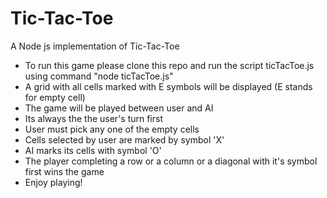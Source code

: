 # Tic-Tac-Toe
A Node js implementation of Tic-Tac-Toe

* To run this game please clone this repo and run the script ticTacToe.js using command "node ticTacToe.js"
* A grid with all cells marked with E symbols will be displayed (E stands for empty cell)
* The game will be played between user and AI
* Its always the the user's turn first
* User must pick any one of the empty cells
* Cells selected by user are marked by symbol 'X'
* AI marks its cells with symbol 'O'
* The player completing a row or a column or a diagonal with it's symbol first wins the game
* Enjoy playing!